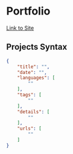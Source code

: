 # Portfolio

[Link to Site](https://crossboy.xyz)

## Projects Syntax

```json
{
	"title": "",
	"date": "",
	"languages": [
		""
	],
	"tags": [
		""
	],
	"details": [
		""
	],
	"urls": [
		""
	]
}
```